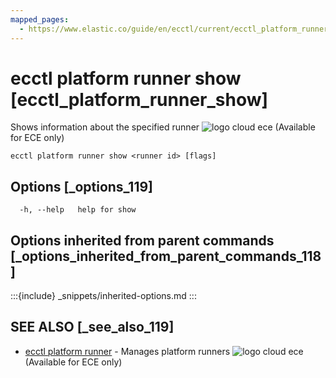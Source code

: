 ```yaml
---
mapped_pages:
  - https://www.elastic.co/guide/en/ecctl/current/ecctl_platform_runner_show.html
---
```


# ecctl platform runner show [ecctl_platform_runner_show]

Shows information about the specified runner ![logo cloud ece](https://doc-icons.s3.us-east-2.amazonaws.com/logo_cloud_ece.svg "Supported on {{ece}}") (Available for ECE only)

```
ecctl platform runner show <runner id> [flags]
```


## Options [_options_119]

```
  -h, --help   help for show
```


## Options inherited from parent commands [_options_inherited_from_parent_commands_118]

:::{include} _snippets/inherited-options.md
:::


## SEE ALSO [_see_also_119]

* [ecctl platform runner](/reference/ecctl_platform_runner.md)	 - Manages platform runners ![logo cloud ece](https://doc-icons.s3.us-east-2.amazonaws.com/logo_cloud_ece.svg "Supported on {{ece}}") (Available for ECE only)


